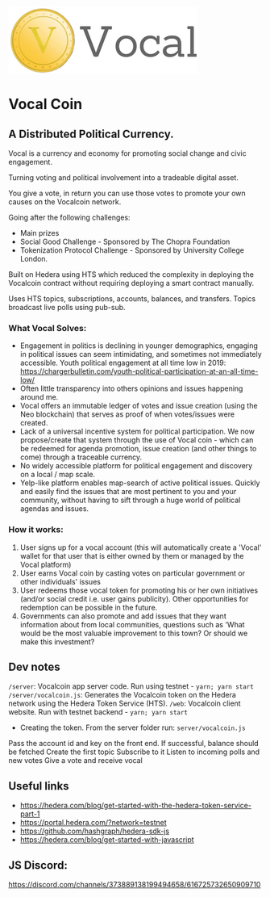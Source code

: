 <img src='./assets/vocal_trans_black.png' style="margin: 0 auto;"/>

# Vocal Coin

## A Distributed Political Currency.

Vocal is a currency and economy for promoting social change and civic engagement.

Turning voting and political involvement into a tradeable digital asset.

You give a vote, in return you can use those votes to promote your own causes on the Vocalcoin network.

Going after the following challenges:

- Main prizes
- Social Good Challenge - Sponsored by The Chopra Foundation
- Tokenization Protocol Challenge - Sponsored by University College London.

Built on Hedera using HTS which reduced the complexity in deploying the Vocalcoin contract without requiring deploying a smart contract manually.
 
Uses HTS topics, subscriptions, accounts, balances, and transfers. Topics broadcast live polls using pub-sub.

### What Vocal Solves:

- Engagement in politics is declining in younger demographics, engaging in political issues can seem intimidating, and sometimes not immediately accessible. Youth political engagement at all time low in 2019: https://chargerbulletin.com/youth-political-participation-at-an-all-time-low/
- Often little transparency into others opinions and issues happening around me.
- Vocal offers an immutable ledger of votes and issue creation (using the Neo blockchain) that serves as proof of when votes/issues were created.
- Lack of a universal incentive system for political participation. We now propose/create that system through the use of Vocal coin - which can be redeemed for agenda promotion, issue creation (and other things to come) through a traceable currency.
- No widely accessible platform for political engagement and discovery on a local / map scale.
- Yelp-like platform enables map-search of active political issues. Quickly and easily find the issues that are most pertinent to you and your community, without having to sift through a huge world of political agendas and issues.

### How it works:

<ol>
    <li>User signs up for a vocal account (this will automatically create a 'Vocal' wallet for that user that is either owned by them or managed by the Vocal platform) </li>
    <li>User earns Vocal coin by casting votes on particular government or other individuals' issues</li>
    <li>User redeems those vocal token for promoting his or her own initiatives (and/or social credit i.e. user gains publicity). Other opportunities for redemption can be possible in the future.</li>
    <li>Governments can also promote and add issues that they want information about from local communities, questions such as 'What would be the most valuable improvement to this town? Or should we make this investment?</li>
</ol>

## Dev notes

`/server`: Vocalcoin app server code. Run using testnet - `yarn; yarn start`
`/server/vocalcoin.js`: Generates the Vocalcoin token on the Hedera network using the Hedera Token Service (HTS).
`/web`: Vocalcoin client website. Run with testnet backend - `yarn; yarn start`

- Creating the token. From the server folder run: `server/vocalcoin.js`

Pass the account id and key on the front end.
If successful, balance should be fetched
Create the first topic
Subscribe to it
Listen to incoming polls and new votes
Give a vote and receive vocal

## Useful links

- https://hedera.com/blog/get-started-with-the-hedera-token-service-part-1
- https://portal.hedera.com/?network=testnet
- https://github.com/hashgraph/hedera-sdk-js
- https://hedera.com/blog/get-started-with-javascript

## JS Discord:

https://discord.com/channels/373889138199494658/616725732650909710
